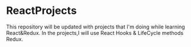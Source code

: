 # ReactProjects
This repository will be updated with projects that I'm doing while learning React&Redux.
In the projects,I will use React Hooks & LifeCycle methods Redux.
